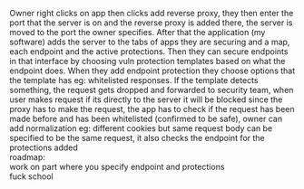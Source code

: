 Owner right clicks on app then clicks add reverse proxy, they then enter the port that the server is on and the reverse proxy is added there, the server is moved to the port the owner specifies. After that the application (my software) adds the server to the tabs of apps they are securing and a map, each endpoint and the active protections. Then they can secure endpoints in that interface by choosing vuln protection templates based on what the endpoint does. When they add endpoint protection they choose options that the template has eg: whitelisted responses. If the template detects something, the request gets dropped and forwarded to security team, when user makes request if its directly to the server it will be blocked since the proxy has to make the request, the app has to check if the request has been made before and has been whitelisted (confirmed to be safe), owner can add normalization eg: different cookies but same request body can be specified to be the same request, it also checks the endpoint for the protections added
<br>
roadmap: <br>
work on part where you specify endpoint and protections
<br>
fuck school